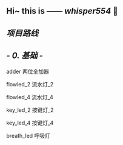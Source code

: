 **Hi~ this is —— *whisper554* 👋**
---
*项目路线*
---
*- 0. 基础 -*
---
adder 两位全加器

flowled_2 流水灯_2

flowled_4 流水灯_4

key_led_2 按键灯_2

key_led_4 按键灯_4

breath_led 呼吸灯
